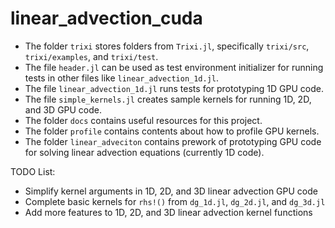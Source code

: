 # linear_advection_cuda

- The folder `trixi` stores folders from `Trixi.jl`, specifically `trixi/src`, `trixi/examples`, and `trixi/test`.
- The file `header.jl` can be used as test environment initializer for running tests in other files like `linear_advection_1d.jl`.
- The file `linear_advection_1d.jl` runs tests for prototyping 1D GPU code.
- The file `simple_kernels.jl` creates sample kernels for running 1D, 2D, and 3D GPU code.
- The folder `docs` contains useful resources for this project.
- The folder `profile` contains contents about how to profile GPU kernels.
- The folder `linear_adveciton` contains prework of prototyping GPU code for solving linear advection equations (currently 1D code).

TODO List:
- Simplify kernel arguments in 1D, 2D, and 3D linear advection GPU code
- Complete basic kernels for `rhs!()` from `dg_1d.jl`, `dg_2d.jl`, and `dg_3d.jl`
- Add more features to 1D, 2D, and 3D linear advection kernel functions
